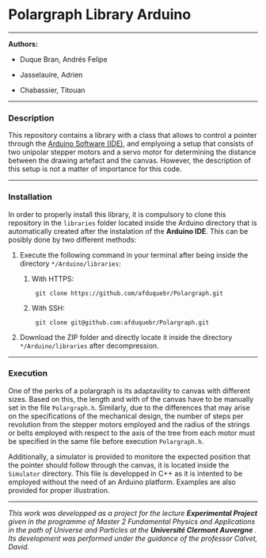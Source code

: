 # Polargraph Library Arduino

***

**Authors:**

   * Duque Bran, Andrés Felipe 

   * Jasselauire, Adrien

   * Chabassier, Titouan
   
***

### Description

This repository contains a library with a class that allows to control a pointer through the [Arduino Software (IDE)](https://www.arduino.cc/en/software), and emplyoing a setup that consists of two unipolar stepper motors and a servo motor for determining the distance between the drawing artefact and the canvas. However, the description of this setup is not a matter of importance for this code.

***

### Installation

In order to properly install this library, it is compulsory to clone this repository in the ```libraries``` folder located inside the Arduino directory that is automatically created after the instalation of the **Arduino IDE**. This can be posibly done by two different methods:

  1. Execute the following command in your terminal after being inside the directory ```*/Arduino/libraries```:

      1. With HTTPS:
  
         ```
          git clone https://github.com/afduquebr/Polargraph.git
         ```

      2. With SSH:

         ```
          git clone git@github.com:afduquebr/Polargraph.git
         ```

  2. Download the ZIP folder and directly locate it inside the directory ```*/Arduino/libraries``` after decompression.

***

### Execution

One of the perks of a polargraph is its adaptavility to canvas with different sizes. Based on this, the length and with of the canvas have to be manually set in the file ```Polargraph.h```. Similarly, due to the differences that may arise on the specifications of the mechanical design, the number of steps per revolution from the stepper motors employed and the radius of the strings or belts employed with respect to the axis of the tree from each motor must be specified in the same file before execution ```Polargraph.h```. 

Additionally, a simulator is provided to monitore the expected position that the pointer should follow through the canvas, it is located inside the ```Simulator``` directory. This file is developped in C++ as it is intented to be employed without the need of an Arduino platform. Examples are also provided for proper illustration.

***

*This work was developped as a project for the lecture* **_Experimental Project_** *given in the programme of Master 2 Fundamental Physics and Applications in the path of Universe and Particles at the* **_Université Clermont Auvergne_** *. Its development was performed under the guidance of the professor Calvet, David.*
